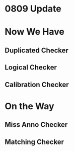# 0809 Update 
# Now We Have
## Duplicated Checker

## Logical Checker

## Calibration Checker

# On the Way

## Miss Anno Checker

## Matching Checker

